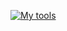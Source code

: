 [![My tools](https://github-readme-stats-git-masterrstaa-rickstaa.vercel.app/api/top-langs/?username=funsionx)](https://github.com/funsionx/github-readme-stats)
